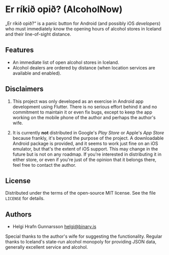 # Er ríkið opið? (AlcoholNow)

„Er ríkið opið?“ is a panic button for Android (and possibly iOS *developers*) who must immediately know the opening hours of alcohol stores in Iceland and their line-of-sight distance.

## Features
- An immediate list of open alcohol stores in Iceland.
- Alcohol dealers are ordered by distance (when location services are available and enabled).

## Disclaimers
1. This project was only developed as an exercise in Android app development using Flutter. There is no serious effort behind it and no commitment to maintain it or even fix bugs, except to keep the app working on the mobile phone of the author and perhaps the author's wife.

2. It is currently **not** distributed in Google's *Play Store* or Apple's *App Store* because frankly, it's beyond the purpose of the project. A downloadable Android package is provided, and it seems to work just fine on an iOS emulator, but that's the extent of iOS support. This may change in the future but is not on any roadmap. If you're interested in distributing it in either store, or even if you're just of the opinion that it belongs there, feel free to contact the author.

## License
Distributed under the terms of the open-source MIT license. See the file `LICENSE` for details.

## Authors
- Helgi Hrafn Gunnarsson <helgi@binary.is>

Special thanks to the author's wife for suggesting the functionality.
Regular thanks to Iceland's state-run alcohol monopoly for providing JSON data, generally excellent service and alcohol.
